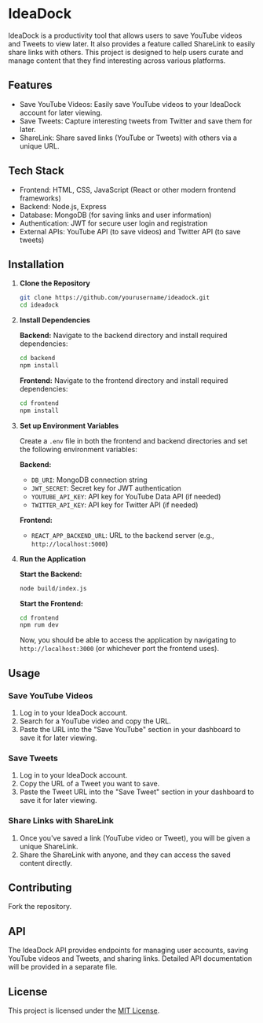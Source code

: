 # IdeaDock

IdeaDock is a productivity tool that allows users to save YouTube videos and Tweets to view later. It also provides a feature called ShareLink to easily share links with others. This project is designed to help users curate and manage content that they find interesting across various platforms.

## Features

- Save YouTube Videos: Easily save YouTube videos to your IdeaDock account for later viewing.
- Save Tweets: Capture interesting tweets from Twitter and save them for later.
- ShareLink: Share saved links (YouTube or Tweets) with others via a unique URL.

## Tech Stack

- Frontend: HTML, CSS, JavaScript (React or other modern frontend frameworks)
- Backend: Node.js, Express
- Database: MongoDB (for saving links and user information)
- Authentication: JWT for secure user login and registration
- External APIs: YouTube API (to save videos) and Twitter API (to save tweets)

## Installation

1. **Clone the Repository**

   ```bash
   git clone https://github.com/yourusername/ideadock.git
   cd ideadock
   ```

2. **Install Dependencies**

   **Backend:**
   Navigate to the backend directory and install required dependencies:

   ```bash
   cd backend
   npm install
   ```

   **Frontend:**
   Navigate to the frontend directory and install required dependencies:

   ```bash
   cd frontend
   npm install
   ```

3. **Set up Environment Variables**

   Create a `.env` file in both the frontend and backend directories and set the following environment variables:

   **Backend:**
   - `DB_URI`: MongoDB connection string
   - `JWT_SECRET`: Secret key for JWT authentication
   - `YOUTUBE_API_KEY`: API key for YouTube Data API (if needed)
   - `TWITTER_API_KEY`: API key for Twitter API (if needed)

   **Frontend:**
   - `REACT_APP_BACKEND_URL`: URL to the backend server (e.g., `http://localhost:5000`)

4. **Run the Application**

   **Start the Backend:**
   ```bash
   node build/index.js
   ```

   **Start the Frontend:**
   ```bash
   cd frontend
   npm rum dev
   ```

   Now, you should be able to access the application by navigating to `http://localhost:3000` (or whichever port the frontend uses).

## Usage

### Save YouTube Videos

1. Log in to your IdeaDock account.
2. Search for a YouTube video and copy the URL.
3. Paste the URL into the "Save YouTube" section in your dashboard to save it for later viewing.

### Save Tweets

1. Log in to your IdeaDock account.
2. Copy the URL of a Tweet you want to save.
3. Paste the Tweet URL into the "Save Tweet" section in your dashboard to save it for later viewing.

### Share Links with ShareLink

1. Once you've saved a link (YouTube video or Tweet), you will be given a unique ShareLink.
2. Share the ShareLink with anyone, and they can access the saved content directly.

## Contributing

Fork the repository.

## API

The IdeaDock API provides endpoints for managing user accounts, saving YouTube videos and Tweets, and sharing links. Detailed API documentation will be provided in a separate file.

## License

This project is licensed under the [MIT License](LICENSE).
